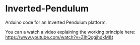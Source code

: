 # Inverted-Pendulum
Arduino code for an Inverted Pendulum platform.

You can a watch a video explaining the working principle here:
https://www.youtube.com/watch?v=ZlhQogjhdkM&t
